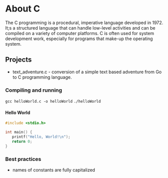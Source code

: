 # About C
The C programming is a procedural, imperative language developed in 1972. It;s a structured language that can handle low-level activities and can be compiled on a variety of computer platforms. C is often used for system development work, especially for programs that make-up the operating system.

## Projects
- text_adventure.c - conversion of a simple text based adventure from Go to C programming language. 

### Compiling and running
`gcc helloWorld.c -o helloWorld`
`./helloWorld`

#### Hello World
``` c
#include <stdio.h>

int main() {
   printf("Hello, World!\n");
   return 0;
}
```

### Best practices
- names of constants are fully capitalized